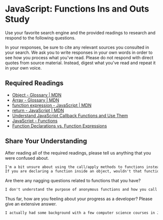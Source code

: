 # JavaScript: Functions Ins and Outs Study

Use your favorite search engine and the provided readings to research and
respond to the following questions.

In your responses, be sure to cite any relevant sources you consulted in your
search. We ask you to write responses in your own words in order to see how you
process what you've read. Please do not respond with direct quotes from source
material. Instead, digest what you've read and repeat it in your own voice.

## Required Readings

-   [Object - Glossary | MDN](https://developer.mozilla.org/en-US/docs/Glossary/Object)
-   [Array - Glossary | MDN](https://developer.mozilla.org/en-US/docs/Glossary/Array)
-   [function expression - JavaScript | MDN](https://developer.mozilla.org/en-US/docs/Web/JavaScript/Reference/Operators/function)
-   [return - JavaScript | MDN](https://developer.mozilla.org/en-US/docs/Web/JavaScript/Reference/Statements/return)
-   [Understand JavaScript Callback Functions and Use Them](http://javascriptissexy.com/understand-javascript-callback-functions-and-use-them)
-   [JavaScript - Functions](http://www.quirksmode.org/js/function.html)
-   [Function Declarations vs. Function Expressions](https://javascriptweblog.wordpress.com/2010/07/06/function-declarations-vs-function-expressions)

## Share Your Understanding

After reading all of the required readings, please tell us anything that you
were confused about.

```md
I'm a bit unsure about using the call/apply methods to functions instead of this.
If you are declaring a function inside an object, wouldn't that function have the object's scope instead of global scope?
```

Are there any nagging questions related to functions that you have?

```md
I don't understand the purpose of anonymous functions and how you call them.  I don't really get why you would not give a function a name.  And if a function has no name, how can it be called unless it is inside another function?
```

Thus far, how are you feeling about your progress as a developer? Please give an
extensive answer.

```md
I actually had some background with a few computer science courses in Java and experience wearing many hats at web development company several years ago including makling a small (and in retrospect, terrible) web app.  So I am familiar with most of the concepts we have covered so far.  However, I haven't done much that is very sophisticated yet.  I feel very comfortable with programming challenges as I have some programming experience even in my last role at Liberty.  But I have never had to do anything on a large scale or build anything like a full stack app.  I feel like the real test for me will be the projects and how I can make everything work all together.  Also, I think the course will become more challenging for me because we are already close to moving past most of what I already know and I have no experience at all in Ruby.
```
